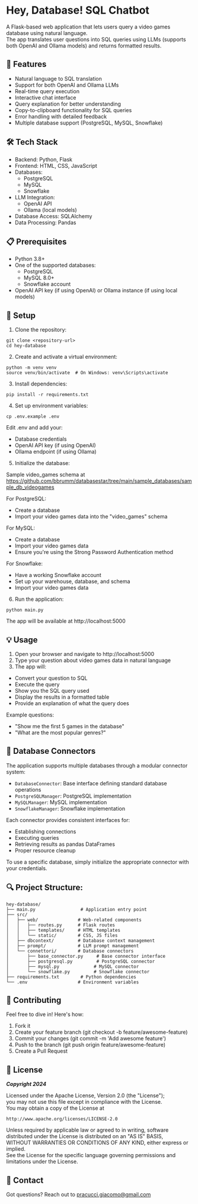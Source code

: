 # Hey, Database! SQL Chatbot

A Flask-based web application that lets users query a video games database using natural language.  
The app translates user questions into SQL queries using LLMs (supports both OpenAI and Ollama models) and returns formatted results.

## 🚀 Features

- Natural language to SQL translation  
- Support for both OpenAI and Ollama LLMs  
- Real-time query execution  
- Interactive chat interface  
- Query explanation for better understanding  
- Copy-to-clipboard functionality for SQL queries  
- Error handling with detailed feedback
- Multiple database support (PostgreSQL, MySQL, Snowflake)

## 🛠️ Tech Stack

- Backend: Python, Flask
- Frontend: HTML, CSS, JavaScript
- Databases:   
   - PostgreSQL  
   - MySQL  
   - Snowflake  
- LLM Integration:  
   - OpenAI API  
   - Ollama (local models)  
- Database Access: SQLAlchemy  
- Data Processing: Pandas

## 📋 Prerequisites

- Python 3.8+
- One of the supported databases:
   - PostgreSQL  
   - MySQL 8.0+  
   - Snowflake account  
- OpenAI API key (if using OpenAI) or Ollama instance (if using local models)

## 🔧 Setup

1. Clone the repository:
```
git clone <repository-url>
cd hey-database
```

2. Create and activate a virtual environment:
```
python -m venv venv
source venv/bin/activate  # On Windows: venv\Scripts\activate
```

3. Install dependencies:
```
pip install -r requirements.txt
```

4. Set up environment variables:
```
cp .env.example .env
```
Edit .env and add your:  

- Database credentials  
- OpenAI API key (if using OpenAI)  
- Ollama endpoint (if using Ollama)  


5. Initialize the database:

Sample video_games schema at https://github.com/bbrumm/databasestar/tree/main/sample_databases/sample_db_videogames  

For PostgreSQL:  
- Create a database
- Import your video games data into the "video_games" schema  
  
For MySQL:  
- Create a database  
- Import your video games data  
- Ensure you're using the Strong Password Authentication method  
  
For Snowflake:  
- Have a working Snowflake account  
- Set up your warehouse, database, and schema  
- Import your video games data  

6. Run the application:
```
python main.py
```

The app will be available at http://localhost:5000

## 💡 Usage

1. Open your browser and navigate to http://localhost:5000  
2. Type your question about video games data in natural language  
3. The app will:  
- Convert your question to SQL
- Execute the query  
- Show you the SQL query used  
- Display the results in a formatted table  
- Provide an explanation of what the query does  

Example questions:

- "Show me the first 5 games in the database"  
- "What are the most popular genres?"

## 📝 Database Connectors
The application supports multiple databases through a modular connector system:  

- `DatabaseConnector`: Base interface defining standard database operations
- `PostgreSQLManager`: PostgreSQL implementation
- `MySQLManager`: MySQL implementation
- `SnowflakeManager`: Snowflake implementation

Each connector provides consistent interfaces for:

- Establishing connections
- Executing queries
- Retrieving results as pandas DataFrames
- Proper resource cleanup

To use a specific database, simply initialize the appropriate connector with your credentials.

## 🔍 Project Structure:
```
hey-database/
├── main.py                 # Application entry point
├── src/
│   ├── web/               # Web-related components
│   │   ├── routes.py      # Flask routes
│   │   ├── templates/     # HTML templates
│   │   └── static/        # CSS, JS files
│   ├── dbcontext/         # Database context management
│   ├── prompt/            # LLM prompt management
│   └── connettori/        # Database connectors
│       ├── base_connector.py     # Base connector interface
│       ├── postgresql.py         # PostgreSQL connector
│       ├── mysql.py             # MySQL connector
│       └── snowflake.py         # Snowflake connector
├── requirements.txt        # Python dependencies
└── .env                   # Environment variables
```

## 🤝 Contributing
Feel free to dive in! Here's how:

1. Fork it  
2. Create your feature branch (git checkout -b feature/awesome-feature)  
3. Commit your changes (git commit -m 'Add awesome feature')  
4. Push to the branch (git push origin feature/awesome-feature)  
5. Create a Pull Request

## 📝 License
***Copyright 2024***

Licensed under the Apache License, Version 2.0 (the "License");  
you may not use this file except in compliance with the License.  
You may obtain a copy of the License at  
```
http://www.apache.org/licenses/LICENSE-2.0
```

Unless required by applicable law or agreed to in writing, software  
distributed under the License is distributed on an "AS IS" BASIS,  
WITHOUT WARRANTIES OR CONDITIONS OF ANY KIND, either express or implied.  
See the License for the specific language governing permissions and  
limitations under the License.  

## 📧 Contact
Got questions? Reach out to pracucci.giacomo@gmail.com
